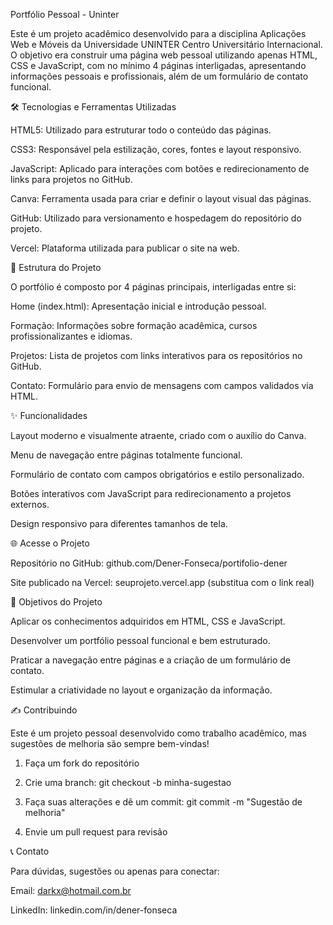 Portfólio Pessoal - Uninter

Este é um projeto acadêmico desenvolvido para a disciplina Aplicações Web e Móveis da Universidade UNINTER Centro Universitário Internacional. O objetivo era construir uma página web pessoal utilizando apenas HTML, CSS e JavaScript, com no mínimo 4 páginas interligadas, apresentando informações pessoais e profissionais, além de um formulário de contato funcional.

🛠 Tecnologias e Ferramentas Utilizadas

HTML5: Utilizado para estruturar todo o conteúdo das páginas.

CSS3: Responsável pela estilização, cores, fontes e layout responsivo.

JavaScript: Aplicado para interações com botões e redirecionamento de links para projetos no GitHub.

Canva: Ferramenta usada para criar e definir o layout visual das páginas.

GitHub: Utilizado para versionamento e hospedagem do repositório do projeto.

Vercel: Plataforma utilizada para publicar o site na web.


📄 Estrutura do Projeto

O portfólio é composto por 4 páginas principais, interligadas entre si:

Home (index.html): Apresentação inicial e introdução pessoal.

Formação: Informações sobre formação acadêmica, cursos profissionalizantes e idiomas.

Projetos: Lista de projetos com links interativos para os repositórios no GitHub.

Contato: Formulário para envio de mensagens com campos validados via HTML.


✨ Funcionalidades

Layout moderno e visualmente atraente, criado com o auxílio do Canva.

Menu de navegação entre páginas totalmente funcional.

Formulário de contato com campos obrigatórios e estilo personalizado.

Botões interativos com JavaScript para redirecionamento a projetos externos.

Design responsivo para diferentes tamanhos de tela.


🌐 Acesse o Projeto

Repositório no GitHub: github.com/Dener-Fonseca/portifolio-dener

Site publicado na Vercel: seuprojeto.vercel.app (substitua com o link real)


🎯 Objetivos do Projeto

Aplicar os conhecimentos adquiridos em HTML, CSS e JavaScript.

Desenvolver um portfólio pessoal funcional e bem estruturado.

Praticar a navegação entre páginas e a criação de um formulário de contato.

Estimular a criatividade no layout e organização da informação.


✍️ Contribuindo

Este é um projeto pessoal desenvolvido como trabalho acadêmico, mas sugestões de melhoria são sempre bem-vindas!

1. Faça um fork do repositório


2. Crie uma branch: git checkout -b minha-sugestao


3. Faça suas alterações e dê um commit: git commit -m "Sugestão de melhoria"


4. Envie um pull request para revisão



📞 Contato

Para dúvidas, sugestões ou apenas para conectar:

Email: darkx@hotmail.com.br

LinkedIn: linkedin.com/in/dener-fonseca
